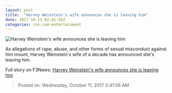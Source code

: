 ```yaml
---
layout: post
title:  "Harvey Weinstein's wife announces she is leaving him"
date: 2017-10-11 02:41:56Z
categories: cnn-com-entertainment
---
```


![Harvey Weinstein's wife announces she is leaving him](http://i2.cdn.cnn.com/cnnnext/dam/assets/171010195807-weinstein-chapman-super-tease.jpg)

As allegations of rape, abuse, and other forms of sexual misconduct against him mount, Harvey Weinstein's wife of a decade has announced she's leaving him.


Full story on F3News: [Harvey Weinstein's wife announces she is leaving him](http://www.f3nws.com/n/UbVk4C)

> Posted on: Wednesday, October 11, 2017 2:41:56 AM
